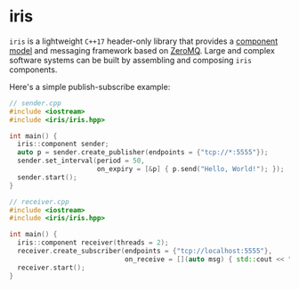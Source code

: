 # iris

`iris` is a lightweight `C++17` header-only library that provides a [component model](https://en.wikipedia.org/wiki/Component-based_software_engineering) and messaging framework based on [ZeroMQ](https://zeromq.org/). Large and complex software systems can be built by assembling and composing `iris` components. 

Here's a simple publish-subscribe example:

```cpp
// sender.cpp
#include <iostream>
#include <iris/iris.hpp>

int main() {
  iris::component sender;
  auto p = sender.create_publisher(endpoints = {"tcp://*:5555"});
  sender.set_interval(period = 50,
                      on_expiry = [&p] { p.send("Hello, World!"); });
  sender.start();
}
```


```cpp
// receiver.cpp
#include <iostream>
#include <iris/iris.hpp>

int main() {
  iris::component receiver(threads = 2);
  receiver.create_subscriber(endpoints = {"tcp://localhost:5555"},
                             on_receive = [](auto msg) { std::cout << "Received " << msg << "\n"; });
  receiver.start();
}
```

